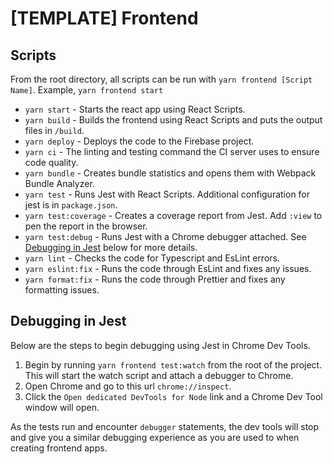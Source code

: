 # [TEMPLATE] Frontend


## Scripts
From the root directory, all scripts can be run with `yarn frontend [Script Name]`. Example, `yarn frontend start`

- `yarn start` - Starts the react app using React Scripts.
- `yarn build` - Builds the frontend using React Scripts and puts the output files in `/build`.
- `yarn deploy` - Deploys the code to the Firebase project.
- `yarn ci` - The linting and testing command the CI server uses to ensure code quality.
- `yarn bundle` - Creates bundle statistics and opens them with Webpack Bundle Analyzer.
- `yarn test` - Runs Jest with React Scripts. Additional configuration for jest is in `package.json`.
- `yarn test:coverage` - Creates a coverage report from Jest. Add `:view` to pen the report in the browser.
- `yarn test:debug` - Runs Jest with a Chrome debugger attached. See [Debugging in Jest](##debugging-in-jest) below for more details.
- `yarn lint` - Checks the code for Typescript and EsLint errors.
- `yarn eslint:fix` - Runs the code through EsLint and fixes any issues.
- `yarn format:fix` - Runs the code through Prettier and fixes any formatting issues.

## Debugging in Jest

Below are the steps to begin debugging using Jest in Chrome Dev Tools.

1. Begin by running `yarn frontend test:watch` from the root of the project. This will start the watch script and attach a debugger to Chrome.
2. Open Chrome and go to this url `chrome://inspect`.
3. Click the `Open dedicated DevTools for Node` link and a Chrome Dev Tool window will open.

As the tests run and encounter `debugger` statements, the dev tools will stop and give you a similar debugging experience as you are used to when creating frontend apps.